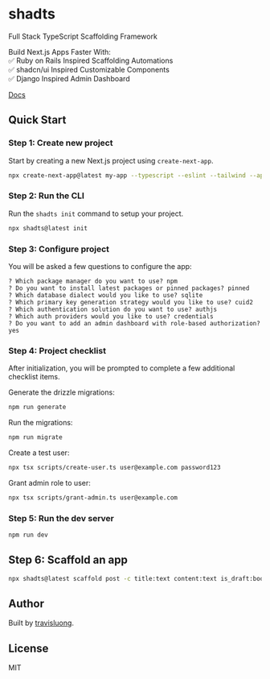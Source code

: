# shadts

Full Stack TypeScript Scaffolding Framework

Build Next.js Apps Faster With:<br>
✅ Ruby on Rails Inspired Scaffolding Automations<br>
✅ shadcn/ui Inspired Customizable Components<br>
✅ Django Inspired Admin Dashboard

[Docs](https://travisluong.github.io/shadts)

## Quick Start

### Step 1: Create new project

Start by creating a new Next.js project using `create-next-app`.

```bash
npx create-next-app@latest my-app --typescript --eslint --tailwind --app --no-src-dir --no-import-alias --turbopack
```

### Step 2: Run the CLI

Run the `shadts init` command to setup your project.

```bash
npx shadts@latest init
```

### Step 3: Configure project

You will be asked a few questions to configure the app:

```
? Which package manager do you want to use? npm
? Do you want to install latest packages or pinned packages? pinned
? Which database dialect would you like to use? sqlite
? Which primary key generation strategy would you like to use? cuid2
? Which authentication solution do you want to use? authjs
? Which auth providers would you like to use? credentials
? Do you want to add an admin dashboard with role-based authorization? yes
```

### Step 4: Project checklist

After initialization, you will be prompted to complete a few additional checklist items.

Generate the drizzle migrations:

```bash
npm run generate
```

Run the migrations:

```bash
npm run migrate
```

Create a test user:

```bash
npx tsx scripts/create-user.ts user@example.com password123
```

Grant admin role to user:

```bash
npx tsx scripts/grant-admin.ts user@example.com
```

### Step 5: Run the dev server

```bash
npm run dev
```

## Step 6: Scaffold an app

```bash
npx shadts@latest scaffold post -c title:text content:text is_draft:boolean published_at:timestamp
```

## Author

Built by [travisluong](https://www.travisluong.com).

## License

MIT
